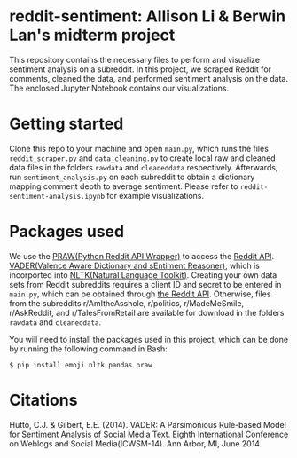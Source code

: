 # reddit-sentiment: Allison Li &amp; Berwin Lan's midterm project

This repository contains the necessary files to perform and visualize sentiment analysis on a subreddit. In this project, we scraped Reddit for comments, cleaned the data, and performed sentiment analysis on the data. The enclosed Jupyter Notebook contains our visualizations.

# Getting started
Clone this repo to your machine and open `main.py`, which runs the files `reddit_scraper.py` and `data_cleaning.py` to create local raw and cleaned data files in the folders `rawdata` and `cleaneddata` respectively. Afterwards, run `sentiment_analysis.py` on each subreddit to obtain a dictionary mapping comment depth to average sentiment. Please refer to `reddit-sentiment-analysis.ipynb` for example visualizations.

# Packages used
We use the [PRAW(Python Reddit API Wrapper)](https://pypi.org/project/praw "Allows for simple access to reddit's API.") to access the [Reddit API](https://www.reddit.com/wiki/api "Reddit API Access."). [VADER(Valence Aware Dictionary and sEntiment Reasoner)](https://github.com/cjhutto/vaderSentiment), which is incorported into [NLTK(Natural Language Toolkit)](https://www.nltk.org/ "A toolkit to work with human language data."). Creating your own data sets from Reddit subreddits requires a client ID and secret to be entered in `main.py`, which can be obtained through [the Reddit API](https://www.reddit.com/wiki/api "Reddit API Access"). Otherwise, files from the subreddits r/AmItheAsshole, r/politics, r/MadeMeSmile, r/AskReddit, and r/TalesFromRetail are available for download in the folders `rawdata` and `cleaneddata`.

You will need to install the packages used in this project, which can be done by running the following command in Bash:

`$ pip install emoji nltk pandas praw`

# Citations
Hutto, C.J. & Gilbert, E.E. (2014). VADER: A Parsimonious Rule-based Model for Sentiment Analysis of Social Media Text. Eighth International Conference on Weblogs and Social Media(ICWSM-14). Ann Arbor, MI, June 2014.
